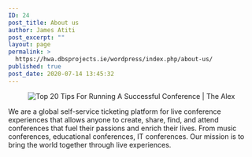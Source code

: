 ```yaml
---
ID: 24
post_title: About us
author: James Atiti
post_excerpt: ""
layout: page
permalink: >
  https://hwa.dbsprojects.ie/wordpress/index.php/about-us/
published: true
post_date: 2020-07-14 13:45:32
---
```

<!-- wp:image -->
<figure class="wp-block-image"><img src="https://www.thealexhotel.ie/wp-content/uploads/sites/4/2019/04/Top-Tips-For-Conferences.jpg" alt="Top 20 Tips For Running A Successful Conference | The Alex"/></figure>
<!-- /wp:image -->

<!-- wp:paragraph -->
<p>We are a global self-service ticketing platform for live conference experiences that allows anyone to create, share, find, and attend conferences that fuel their passions and enrich their lives. From music conferences, educational conferences, IT conferences. Our mission is to bring the world together through live experiences.</p>
<!-- /wp:paragraph -->